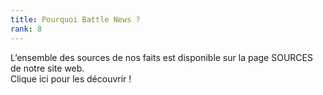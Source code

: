 ```yaml
---
title: Pourquoi Battle News ?
rank: 8
---
```


L’ensemble des sources de nos faits est disponible sur la page SOURCES de notre site web.  
<nuxt-link to="/articles">Clique ici pour les découvrir !</nuxt-link>
